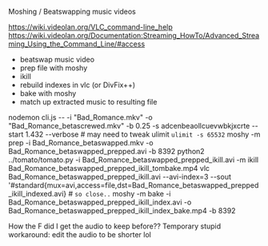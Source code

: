 Moshing / Beatswapping music videos

https://wiki.videolan.org/VLC_command-line_help
https://wiki.videolan.org/Documentation:Streaming_HowTo/Advanced_Streaming_Using_the_Command_Line/#access

- beatswap music video
- prep file with moshy
- ikill
- rebuild indexes in vlc (or DivFix++)
- bake with moshy
- match up extracted music to resulting file

nodemon cli.js -- -i "Bad_Romance.mkv" -o "Bad_Romance_betascrewed.mkv" -b 0.25 -s adcenbeaollcuevwbkjxcrte --start 1.432 --verbose # may need to tweak ulimit `ulimit -s 65532`
moshy -m prep -i Bad_Romance_betaswapped.mkv -o Bad_Romance_betaswapped_prepped.avi -b 8392
python2 ../tomato/tomato.py -i Bad_Romance_betaswapped_prepped_ikill.avi -m ikill Bad_Romance_betaswapped_prepped_ikill_tombake.mp4
vlc Bad_Romance_betaswapped_prepped_ikill.avi --avi-index=3 --sout '#standard{mux=avi,access=file,dst=Bad_Romance_betaswapped_prepped_ikill_indexed.avi} # `so close..`
moshy -m bake -i Bad_Romance_betaswapped_prepped_ikill_index.avi -o Bad_Romance_betaswapped_prepped_ikill_index_bake.mp4 -b 8392

How the F did I get the audio to keep before??
Temporary stupid workaround: edit the audio to be shorter lol